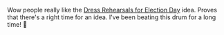 Wow people really like the <a href="https://twitter.com/davewiner/status/1223625244486852608">Dress Rehearsals for Election Day</a> idea. Proves that there's a right time for an idea. I've been beating this drum for a long time! :drum: 
